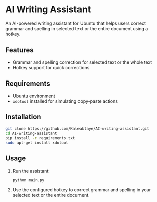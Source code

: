 # AI Writing Assistant

An AI-powered writing assistant for Ubuntu that helps users correct grammar and spelling in selected text or the entire document using a hotkey.

## Features

- Grammar and spelling correction for selected text or the whole text
- Hotkey support for quick corrections

## Requirements

- Ubuntu environment
- `xdotool` installed for simulating copy-paste actions

## Installation

```bash
git clone https://github.com/Kaleabtaye/AI-writing-assistant.git
cd AI-writing-assistant
pip install -r requirements.txt
sudo apt-get install xdotool
```

## Usage

1. Run the assistant:
    ```bash
    python main.py
    ```
2. Use the configured hotkey to correct grammar and spelling in your selected text or the entire document.
